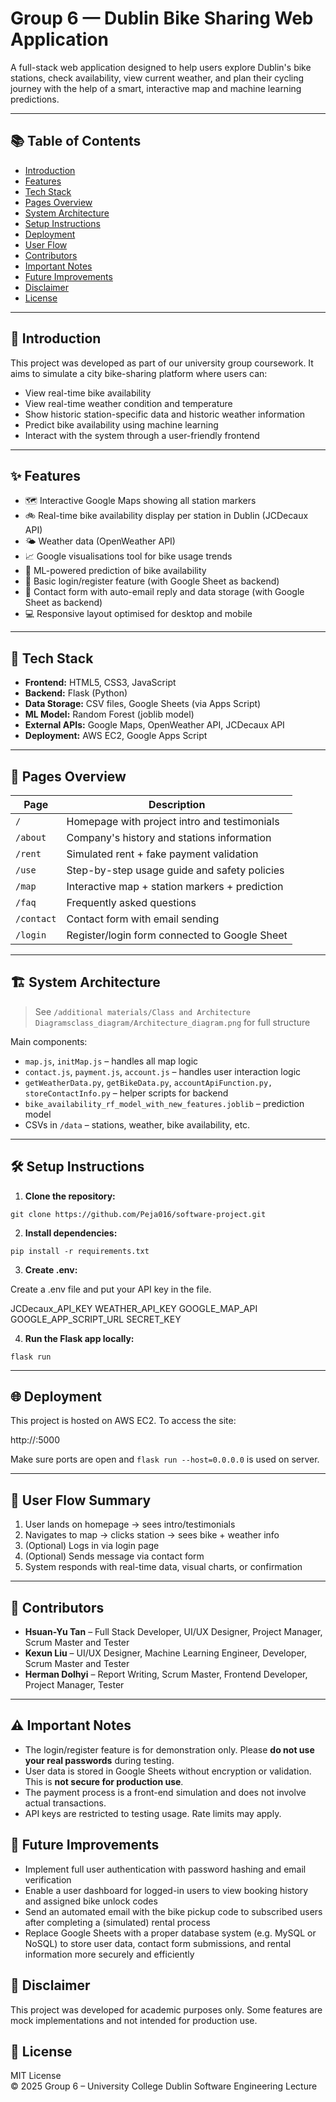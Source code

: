 # Group 6 — Dublin Bike Sharing Web Application

A full-stack web application designed to help users explore Dublin's bike stations, check availability, view current weather, and plan their cycling journey with the help of a smart, interactive map and machine learning predictions.

---

## 📚 Table of Contents

- [Introduction](#introduction)
- [Features](#features)
- [Tech Stack](#tech-stack)
- [Pages Overview](#pages-overview)
- [System Architecture](#system-architecture)
- [Setup Instructions](#setup-instructions)
- [Deployment](#deployment)
- [User Flow](#user-flow)
- [Contributors](#contributors)
- [Important Notes](#important-notes)
- [Future Improvements](#future-improvements)
- [Disclaimer](#disclaimer)
- [License](#license)

---

## 📌 Introduction

This project was developed as part of our university group coursework. It aims to simulate a city bike-sharing platform where users can:

- View real-time bike availability
- View real-time weather condition and temperature 
- Show historic station-specific data and historic weather information
- Predict bike availability using machine learning
- Interact with the system through a user-friendly frontend

---

## ✨ Features

- 🗺️ Interactive Google Maps showing all station markers
- 🚲 Real-time bike availability display per station in Dublin (JCDecaux API)
- 🌤️ Weather data (OpenWeather API)
- 📈 Google visualisations tool for bike usage trends
- 🤖 ML-powered prediction of bike availability
- 🔐 Basic login/register feature (with Google Sheet as backend)
- 💬 Contact form with auto-email reply and data storage (with Google Sheet as backend)
- 💻 Responsive layout optimised for desktop and mobile

---

## 🧰 Tech Stack

- **Frontend:** HTML5, CSS3, JavaScript
- **Backend:** Flask (Python)
- **Data Storage:** CSV files, Google Sheets (via Apps Script)
- **ML Model:** Random Forest (joblib model)
- **External APIs:** Google Maps, OpenWeather API, JCDecaux API
- **Deployment:** AWS EC2, Google Apps Script

---

## 📄 Pages Overview

| Page         | Description                                     |
|--------------|-------------------------------------------------|
| `/`          | Homepage with project intro and testimonials    |
| `/about`     | Company's history and stations information      |                  
| `/rent`      | Simulated rent + fake payment validation        |
| `/use`       | Step-by-step usage guide and safety policies    |
| `/map`       | Interactive map + station markers + prediction  |
| `/faq`       | Frequently asked questions                      |
| `/contact`   | Contact form with email sending                 |
| `/login`     | Register/login form connected to Google Sheet   |

---

## 🏗️ System Architecture

> See `/additional materials/Class and Architecture Diagramsclass_diagram/Architecture_diagram.png` for full structure  

Main components:

- `map.js`, `initMap.js` – handles all map logic
- `contact.js`, `payment.js`, `account.js` – handles user interaction logic
- `getWeatherData.py`, `getBikeData.py`, `accountApiFunction.py, storeContactInfo.py` – helper scripts for backend
- `bike_availability_rf_model_with_new_features.joblib` – prediction model
- CSVs in `/data` – stations, weather, bike availability, etc.

---

## 🛠️ Setup Instructions

1. **Clone the repository:**

```
git clone https://github.com/Peja016/software-project.git
```

2. **Install dependencies:**

```
pip install -r requirements.txt
```

3. **Create .env:**

Create a .env file and put your API key in the file.

JCDecaux_API_KEY
WEATHER_API_KEY
GOOGLE_MAP_API
GOOGLE_APP_SCRIPT_URL
SECRET_KEY

4. **Run the Flask app locally:**

```
flask run
```

---

## 🌐 Deployment

This project is hosted on AWS EC2. To access the site:

http://<ec2-public-ip>:5000

Make sure ports are open and `flask run --host=0.0.0.0` is used on server.

---

## 🔄 User Flow Summary

1. User lands on homepage → sees intro/testimonials  
2. Navigates to map → clicks station → sees bike + weather info  
3. (Optional) Logs in via login page  
4. (Optional) Sends message via contact form  
5. System responds with real-time data, visual charts, or confirmation

---

## 👥 Contributors

- **Hsuan-Yu Tan** – Full Stack Developer, UI/UX Designer, Project Manager, Scrum Master and Tester
- **Kexun Liu** – UI/UX Designer, Machine Learning Engineer, Developer, Scrum Master and Tester 
- **Herman Dolhyi** – Report Writing, Scrum Master, Frontend Developer, Project Manager, Tester

---

## ⚠️ Important Notes

- The login/register feature is for demonstration only. Please **do not use your real passwords** during testing.
- User data is stored in Google Sheets without encryption or validation. This is **not secure for production use**.
- The payment process is a front-end simulation and does not involve actual transactions.
- API keys are restricted to testing usage. Rate limits may apply.

## 🚧 Future Improvements

- Implement full user authentication with password hashing and email verification
- Enable a user dashboard for logged-in users to view booking history and assigned bike unlock codes
- Send an automated email with the bike pickup code to subscribed users after completing a (simulated) rental process
- Replace Google Sheets with a proper database system (e.g. MySQL or NoSQL) to store user data, contact form submissions, and rental information more securely and efficiently

## 📝 Disclaimer

This project was developed for academic purposes only. Some features are mock implementations and not intended for production use.

## 📄 License

MIT License  
© 2025 Group 6 – University College Dublin Software Engineering Lecture
